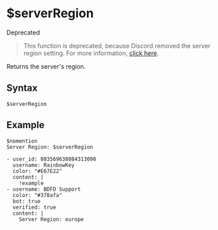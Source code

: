 # $serverRegion
<div class="functionTags">
  <span id="DeprecatedTag">Deprecated</span>
</div>

> This function is deprecated, because Discord removed the server region setting. For more information, [click here](https://support.discord.com/hc/en-us/articles/360060570993).

Returns the server's region.

## Syntax
```
$serverRegion
```

## Example
```
$nomention
Server Region: $serverRegion
```

``` discord yaml
- user_id: 803569638084313098
  username: RainbowKey
  color: "#E67E22"
  content: |
    !example
- username: BDFD Support
  color: "#378afa"
  bot: true
  verified: true
  content: |
    Server Region: europe
```
